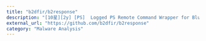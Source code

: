 ```yaml
---
title: "b2dfir/b2response"
description: "[10星][2y] [PS]  Logged PS Remote Command Wrapper for Blue Team Forensics/IR"
external_url: "https://github.com/b2dfir/b2response"
category: "Malware Analysis"
---
```

